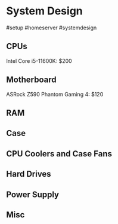 # System Design
#setup #homeserver #systemdesign

## CPUs
Intel Core i5-11600K: $200 

## Motherboard
ASRock Z590 Phantom Gaming 4: $120

## RAM

## Case

## CPU Coolers and Case Fans

## Hard Drives

## Power Supply

## Misc